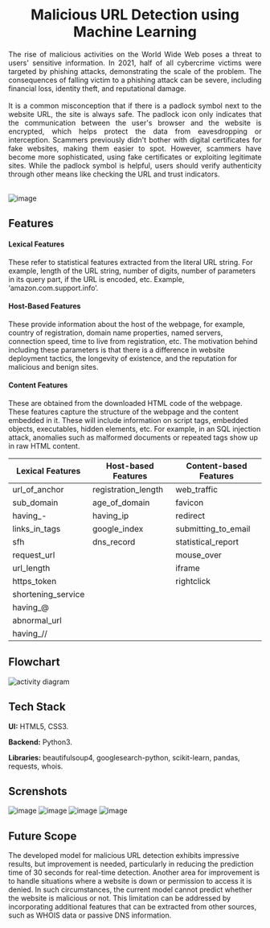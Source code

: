 <div align="center">
 <h1> Malicious URL Detection using Machine Learning </h1>
</div>
<div align="justify">
The rise of malicious activities on the World Wide Web poses a threat to users' sensitive information. In 2021, half of all cybercrime victims were targeted by phishing attacks, demonstrating the scale of the problem. The consequences of falling victim to a phishing attack can be severe, including financial loss, identity theft, and reputational damage. <br> <br>
It is a common misconception that if there is a padlock symbol next to the website URL, the site is always safe. The padlock icon only indicates that the communication between the user's browser and the website is encrypted, which helps protect the data from eavesdropping or interception. Scammers previously didn't bother with digital certificates for fake websites, making them easier to spot. However, scammers have become more sophisticated, using fake certificates or exploiting legitimate sites. While the padlock symbol is helpful, users should verify authenticity through other means like checking the URL and trust indicators. <br> <br>
 </div>
 
![image](https://github.com/KSruthiVel/Malicious_URL_Detection_using_ML/assets/68786151/d965f852-6f2a-4268-a460-2ff7aa0d0c1f)

## Features
#### Lexical Features
These refer to statistical features extracted from the literal URL string. For example, length of the URL string, 
number of digits, number of parameters in its query part, if the URL is encoded, etc. Example, ‘amazon.com.support.info’.

#### Host-Based Features
These provide information about the host of the webpage, for example, country of registration, domain name properties, 
named servers, connection speed, time to live from registration, etc. The motivation behind including these parameters 
is that there is a difference in website deployment tactics, the longevity of existence, and the reputation for malicious and benign sites.

#### Content Features
These are obtained from the downloaded HTML code of the webpage. These features capture the structure of the webpage and 
the content embedded in it. These will include information on script tags, embedded objects, executables, hidden elements, etc. 
For example, in an SQL injection attack, anomalies such as malformed documents or repeated tags show up in raw HTML content.

<table>
    <thead>
        <tr>
            <th>Lexical Features</th>
            <th>Host-based Features</th>
            <th>Content-based Features</th>
        </tr>
    </thead>
    <tbody>
        <tr>
            <td>url_of_anchor</td>
            <td>registration_length</td>
            <td>web_traffic</td>
        </tr>
        <tr>
            <td>sub_domain</td>
            <td>age_of_domain</td>
            <td>favicon</td>
        </tr>
        <tr>
            <td>having_-</td>
            <td>having_ip</td>
            <td>redirect</td>
        </tr>
        <tr>
            <td>links_in_tags</td>
            <td>google_index</td>
            <td>submitting_to_email</td>
        </tr>
        <tr>
            <td>sfh</td>
            <td>dns_record</td>
            <td>statistical_report</td>
        </tr>
        <tr>
            <td>request_url</td>
            <td></td>
            <td>mouse_over</td>
        </tr>
        <tr>
            <td>url_length</td>
            <td></td>
            <td>iframe</td>
        </tr>
        <tr>
            <td>https_token</td>
            <td></td>
            <td>rightclick</td>
        </tr>
        <tr>
            <td>shortening_service</td>
            <td></td>
            <td></td>
        </tr>
        <tr>
            <td>having_@</td>
            <td></td>
            <td></td>
        </tr>
        <tr>
            <td>abnormal_url</td>
            <td></td>
            <td></td>
        </tr>
        <tr>
            <td>having_//</td>
            <td></td>
            <td></td>
        </tr>
    </tbody>
</table>

## Flowchart
 ![activity diagram](https://github.com/KSruthiVel/Malicious_URL_Detection_using_ML/assets/68786151/6a8cd9c0-6e5d-4a0b-b441-87332128faea)

## Tech Stack

**UI:** HTML5, CSS3.

**Backend:** Python3.

**Libraries:** beautifulsoup4, googlesearch-python, scikit-learn, pandas, requests, whois.

## Screnshots
![image](https://github.com/KSruthiVel/Malicious_URL_Detection_using_ML/assets/68786151/d0061035-477d-401f-b3ab-e1b03a69f974)
![image](https://github.com/KSruthiVel/Malicious_URL_Detection_using_ML/assets/68786151/cb4ac0d2-d15f-4052-a82d-2f54f8e7c85e)
![image](https://github.com/KSruthiVel/Malicious_URL_Detection_using_ML/assets/68786151/10536fc7-a429-4336-843d-fa040b0e0956)
![image](https://github.com/KSruthiVel/Malicious_URL_Detection_using_ML/assets/68786151/89a6b471-d84b-47ff-ac25-4b7194344743)

## Future Scope
<div align="jusitfy">
The developed model for malicious URL detection exhibits impressive results, but improvement is needed, particularly in reducing the prediction time of 30 seconds for real-time detection. Another area for improvement is to handle situations where a website is down or permission to access it is denied. In such circumstances, the current model cannot predict whether the website is malicious or not. This limitation can be addressed by incorporating additional features that can be extracted from other sources, such as WHOIS data or passive DNS information.
  </div>
